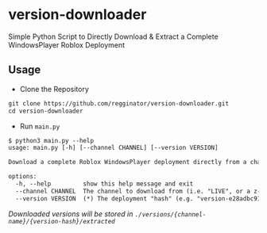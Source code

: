 # version-downloader

Simple Python Script to Directly Download & Extract a Complete WindowsPlayer Roblox Deployment

## Usage

* Clone the Repository

```txt
git clone https://github.com/regginator/version-downloader.git
cd version-downloader
```

* Run `main.py`

```txt
$ python3 main.py --help
usage: main.py [-h] [--channel CHANNEL] [--version VERSION]

Download a complete Roblox WindowsPlayer deployment directly from a channel & hash

options:
  -h, --help         show this help message and exit
  --channel CHANNEL  The channel to download from (i.e. "LIVE", or a z-channel)
  --version VERSION  (*) The deployment "hash" (e.g. "version-e28adbc917f34900")
```

*Downloaded versions will be stored in `./versions/{channel-name}/{version-hash}/extracted`*
